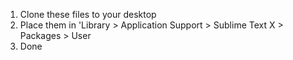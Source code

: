 
1. Clone these files to your desktop
2. Place them in 'Library > Application Support > Sublime Text X > Packages > User 
3. Done
